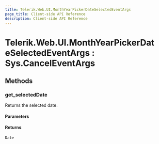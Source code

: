 ```yaml
---
title: Telerik.Web.UI.MonthYearPickerDateSelectedEventArgs
page_title: Client-side API Reference
description: Client-side API Reference
---
```


# Telerik.Web.UI.MonthYearPickerDateSelectedEventArgs : Sys.CancelEventArgs 

## Methods

###  get_selectedDate

Returns the selected date.

#### Parameters

#### Returns

`Date` 


